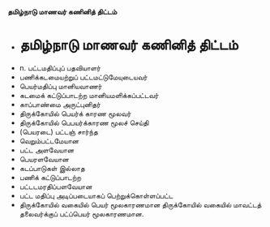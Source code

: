**தமிழ்நாடு மாணவர் கணினித் திட்டம்**
- # தமிழ்நாடு மாணவர் கணினித் திட்டம்
- n. பட்டமதிப்புப் பதவியாளர்
- பணிக்கடமையற்றுப் பட்டமட்டுமேயுடையவர்
- பெயர்மதிப்பு மானியவாணர்
- கடமைக் கட்டுப்பாடற்ற மானியமளிக்கப்பட்டவர்
- காப்பாண்மை அருட்புனிதர்
- திருக்கோயில் பெயர்க் காரண மூலவர்
- திருக்கோயில் பெபயர்க்காரண மூலச் செய்தி
- (பெயரடை) பட்டஞ் சார்ந்த
- வெறும்பட்டமேயான
- பட்ட அளவேயான
- பெயரளவேயான
- கடப்பாடுகள் இல்லாத
- பணிக் கட்டுப்பாடற்ற
- பட்டடமரதிப்பளவேயான
- பட்ட மதிப்பு அடிப்படையாகப் பெற்றுக்கொள்ளப்பட்ட
- திருக்கோயில் வகையில் பெயர் மூலகாரணமான திருக்கோயில் வகையில் மாவட்டத் தலைவர்க்குப் பட்ப்பெயர் மூலகாரணமான.

